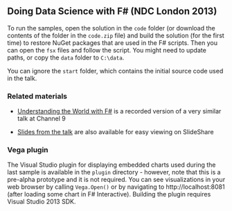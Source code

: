 Doing Data Science with F# (NDC London 2013)
--------------------------------------------

To run the samples, open the solution in the `code` folder (or download the contents of the
folder in the `code.zip` file) and build the solution (for the first time) to restore 
NuGet packages that are used in the F# scripts. Then you can open the `fsx` files and
follow the script. You might need to update paths, or copy the `data` folder to `C:\data`.

You can ignore the `start` folder,
which contains the initial source code used in the talk.

### Related materials

 * [Understanding the World with F#](http://channel9.msdn.com/posts/Understanding-the-World-with-F)
   is a recorded version of a very similar talk at Channel 9

 * [Slides from the talk](http://www.slideshare.net/tomaspfb/doing-data-science-with-f-28891405) are also available for easy viewing on SlideShare

### Vega plugin 

The Visual Studio plugin for displaying embedded charts used during the last sample 
is available in the `plugin` directory - however, note that this is a pre-alpha prototype
and it is not required. You can see visualizations in your web browser by calling
`Vega.Open()` or by navigating to http://localhost:8081 (after loading some chart
in F# Interactive). Building the plugin requires Visual Studio 2013 SDK.

